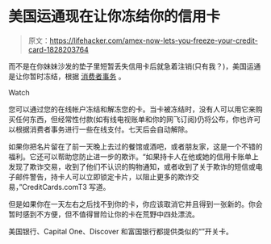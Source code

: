 # 美国运通现在让你冻结你的信用卡

> 原文：<https://lifehacker.com/amex-now-lets-you-freeze-your-credit-card-1828203764>

而不是在你妹妹沙发的垫子里短暂丢失信用卡后就急着注销(只有我？)，美国运通是让你暂时冻结，根据 [消费者事务](https://www.consumeraffairs.com/news/american-express-beefs-up-fraud-protections-080818.html) 。

Watch

您可以通过您的在线帐户冻结和解冻您的卡。当卡被冻结时，没有人可以用它来购买任何东西，但经常性付款(如有线电视账单和你的网飞订阅)仍将公布，你也许可以根据消费者事务进行一些在线支付。七天后会自动解除。

如果你把名片留在了前一天晚上去过的餐馆或酒吧，或者朋友家，这是一个不错的福利。它还可以帮助您防止进一步的欺诈。“如果持卡人在他或她的信用卡账单上发现了欺诈交易，收到了他们不认识的购物通知，或者收到了关于欺诈的短信或电子邮件警告，持卡人可以立即锁定卡片，以阻止更多的欺诈交易，”CreditCards.comT3 写道。

但是如果你在一天左右之后找不到你的卡，你应该取消它并且得到一张新的。你会暂时感到不方便，但不值得冒险让你的卡在荒野中四处漂流。

美国银行、Capital One、Discover 和富国银行都提供类似的“”开关卡。